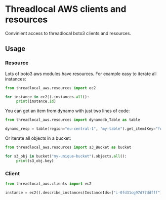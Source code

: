 # Threadlocal AWS clients and resources

Convinient access to threadlocal boto3 clients and resources.

## Usage

### Resource

Lots of boto3 aws modules have resources. For example easy to iterate all instances:
```python
from threadlocal_aws.resources import ec2

for instance in ec2().instances.all():
     print(instance.id)
```

You can get an item from dynamo with just two lines of code:
```python
from threadlocal_aws.resources import dynamodb_Table as table

dynamo_resp = table(region="eu-central-1", "my-table").get_item(Key="foo#bar#123")
```

Or iterate all objects in a bucket:
```python
from threadlocal_aws.resources import s3_Bucket as bucket

for s3_obj in bucket("my-unique-bucket").objects.all():
     print(s3_obj.key)
```

### Client

```python
from threadlocal_aws.clients import ec2

instance = ec2().describe_instances(InstanceIds=["i-0fd31cg97d77ddfff"])
```
